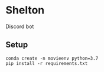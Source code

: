 # Shelton

Discord bot

## Setup
```
conda create -n movieenv python=3.7
pip install -r requirements.txt
```